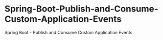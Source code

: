 # Spring-Boot-Publish-and-Consume-Custom-Application-Events
Spring Boot - Publish and Consume Custom Application Events
